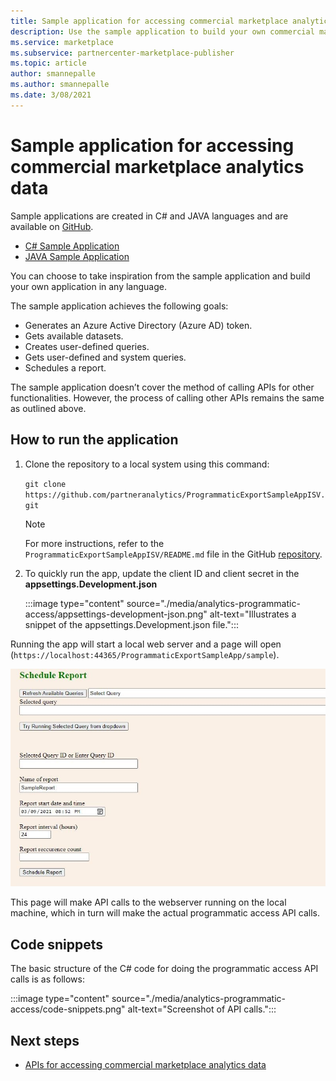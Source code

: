 ```yaml
---
title: Sample application for accessing commercial marketplace analytics data
description: Use the sample application to build your own commercial marketplace analytics application. 
ms.service: marketplace 
ms.subservice: partnercenter-marketplace-publisher
ms.topic: article
author: smannepalle
ms.author: smannepalle
ms.date: 3/08/2021
---
```


# Sample application for accessing commercial marketplace analytics data

Sample applications are created in C# and JAVA languages and are available on [GitHub](https://github.com/partneranalytics).

- [C# Sample Application](https://github.com/partneranalytics/ProgrammaticExportSampleAppISV)
- [JAVA Sample Application](https://github.com/partneranalytics/ProgrammaticExportSampleAppISV_Java)

You can choose to take inspiration from the sample application and build your own application in any language.

The sample application achieves the following goals:

- Generates an Azure Active Directory (Azure AD) token.
- Gets available datasets.
- Creates user-defined queries.
- Gets user-defined and system queries.
- Schedules a report.

The sample application doesn’t cover the method of calling APIs for other functionalities. However, the process of calling other APIs remains the same as outlined above.

## How to run the application

1. Clone the repository to a local system using this command:

    `git clone https://github.com/partneranalytics/ProgrammaticExportSampleAppISV.git`

    > [!NOTE]
    > For more instructions, refer to the `ProgrammaticExportSampleAppISV/README.md` file in the GitHub [repository](https://github.com/partneranalytics/ProgrammaticExportSampleAppISV.git).

1. To quickly run the app, update the client ID and client secret in the **appsettings.Development.json**

    :::image type="content" source="./media/analytics-programmatic-access/appsettings-development-json.png" alt-text="Illustrates a snippet of the appsettings.Development.json file.":::

Running the app will start a local web server and a page will open (`https://localhost:44365/ProgrammaticExportSampleApp/sample`).

[![Illustrates the schedule report page.](./media/analytics-programmatic-access/schedule-report.png)](./media/analytics-programmatic-access/schedule-report.png#lightbox)

This page will make API calls to the webserver running on the local machine, which in turn will make the actual programmatic access API calls.

## Code snippets

The basic structure of the C# code for doing the programmatic access API calls is as follows:

:::image type="content" source="./media/analytics-programmatic-access/code-snippets.png" alt-text="Screenshot of API calls.":::

## Next steps

- [APIs for accessing commercial marketplace analytics data](analytics-available-apis.md)
